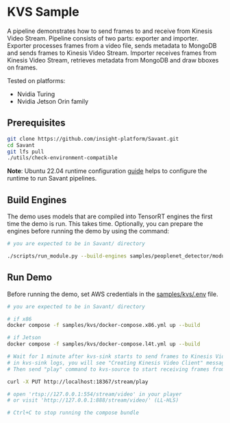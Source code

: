 # KVS Sample

A pipeline demonstrates how to send frames to and receive from Kinesis Video Stream. Pipeline consists of two parts: exporter and importer. Exporter processes frames from a video file, sends metadata to MongoDB and sends frames to Kinesis Video Stream. Importer receives frames from Kinesis Video Stream, retrieves metadata from MongoDB and draw bboxes on frames.

Tested on platforms:

- Nvidia Turing
- Nvidia Jetson Orin family

## Prerequisites

```bash
git clone https://github.com/insight-platform/Savant.git
cd Savant
git lfs pull
./utils/check-environment-compatible
```

**Note**: Ubuntu 22.04 runtime configuration [guide](https://insight-platform.github.io/Savant/develop/getting_started/0_configure_prod_env.html) helps to configure the runtime to run Savant pipelines.

## Build Engines

The demo uses models that are compiled into TensorRT engines the first time the demo is run. This takes time. Optionally, you can prepare the engines before running the demo by using the command:

```bash
# you are expected to be in Savant/ directory

./scripts/run_module.py --build-engines samples/peoplenet_detector/module.yml
```

## Run Demo

Before running the demo, set AWS credentials in the [samples/kvs/.env](.env) file.

```bash
# you are expected to be in Savant/ directory

# if x86
docker compose -f samples/kvs/docker-compose.x86.yml up --build

# if Jetson
docker compose -f samples/kvs/docker-compose.l4t.yml up --build

# Wait for 1 minute after kvs-sink starts to send frames to Kinesis Video Stream:
# in kvs-sink logs, you will see "Creating Kinesis Video Client" message.
# Then send "play" command to kvs-source to start receiving frames from Kinesis Video Stream

curl -X PUT http://localhost:18367/stream/play

# open 'rtsp://127.0.0.1:554/stream/video' in your player
# or visit 'http://127.0.0.1:888/stream/video/' (LL-HLS)

# Ctrl+C to stop running the compose bundle
```
